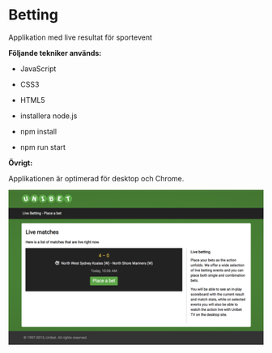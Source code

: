 # Betting

Applikation med live resultat för sportevent

**Följande tekniker används:**

- JavaScript
- CSS3
- HTML5

- installera node.js
- npm install
- npm run start

**Övrigt:**

Applikationen är optimerad för desktop och Chrome.

![Betting](./images/betting.png)
